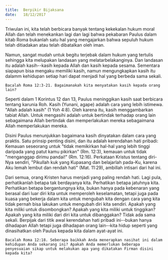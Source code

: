 ```yaml
---
title:  Berpikir Bijaksana
date:   18/12/2017
---
```


Triwulan ini, kita telah berbicara banyak tentang kekekalan hukum moral Allah dan telah menekankan lagi dan lagi bahwa pekabaran Paulus dalam kitab Roma bukanlah satu hal yang mengajarkan bahwa sepuluh hukum telah ditiadakan atau telah dibatalkan oleh iman.

Namun, sangat mudah untuk begitu terjebak dalam hukum yang tertulis sehingga kita melupakan landasan yang melatarbelakanginya. Dan landasan itu adalah kasih--kasih kepada Allah dan kasih kepada sesama. Sementara siapapun bisa mengaku memiliki kasih, namun mengungkapkan kasih itu dalamm kehidupan setiap hari dapat menjadi hal yang berbeda sama sekali.

`Bacalah Roma 12:3-21. Bagaimanakah kita menyatakan kasih kepada orang lain?`

Seperti dalam 1 Korintus 12 dan 13, Paulus meninggikan kasih saat berbicara tentang karunia Roh. Kasih (Yunani, agape) adalah cara yang lebih istimewa. "Allah adalah kasih" (1 Yoh 4:8). Oleh karena itu, kasih menggambarkan tabiat Allah. Untuk mengasihi adalah untuk bertindak terhadap orang lain sebagaimana Allah bertindak dan memperlakukan mereka sebagaimana Allah memperlakukan mereka.

Disini Paulus menunjukkan bagaimana kasih dinyatakan dalam cara yang praktis. Satu prinsip penting disini, dan itu adalah kerendahan hati pribadi: Kemauan seseorang untuk "tidak memikirkan hal-hal yang lebih tinggi daripada yang patut kamu pikirkan" (Rm. 12:3), kemauan untuk tidak "menganggap dirimu pandai!" (Rm. 12:16). Perkataan Kristus tentang diri-Nya sendiri, "Pikullah kuk yang Kupasang dan belajarlah pada-Ku, karena Aku lemah lembut dan rendah hati" (Mat. 11:29), ambillah intisari dari hal ini.

Dari semua, orang Kristen harus menjadi yang paling rendah hati. Lagi pula, perhatikanlah betapa tak berdayanya kita. Perhatikan betapa jatuhnya kita. Perhatikan betapa bergantungnya kita, bukan hanya pada kebenaran yang berasal dari luar diri kita untuk memperoleh keselamatan, tetapi juga pada kuasa yang bekerja dalam kita untuk mengubah kita dengan cara yang kita tidak pernah bisa lakukan untuk mengubah diri kita sendiri. Apakah yang kita miliki untuk disombongkan? Apakah yang kita miliki untuk tinggikan? Apakah yang kita miliki dari diri kita untuk dibanggakan? Tidak ada sama sekali. Berpijak dari titik awal kerendahan hati pribadi ini--bukan hanya dihadapan Allah tetapi juga dihadapan orang lain--kita hidup seperti yang dinasihatkan oleh Paulus kepada kita dalam ayat-ayat ini.

`Bacalah Roma 12:18. Seberapa baikkah Anda menerapkan nasihat ini dalam kehidupan Anda sekarang ini? Apakah Anda memerlukan beberapa penyesuaian sikap untuk melakukan apa yang dikatakan Firman disini kepada kita?`